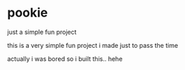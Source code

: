 # pookie
just a simple fun project

this is a very simple fun project i made just to pass the time 

actually i was bored so i built this.. hehe
